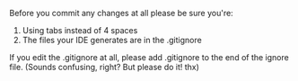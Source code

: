 Before you commit any changes at all please be sure you're:

1. Using tabs instead of 4 spaces
2. The files your IDE generates are in the .gitignore

If you edit the .gitignore at all, please add .gitignore to the end of the ignore file. (Sounds confusing, right? But please do it! thx)
